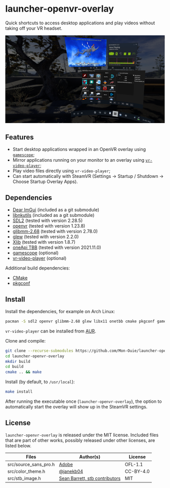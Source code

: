 # launcher-openvr-overlay

Quick shortcuts to access desktop applications and play videos without taking
off your VR headset. 

![Screenshot](screenshot.png)

## Features

- Start desktop applications wrapped in an OpenVR overlay using [`gamescope`](https://github.com/ValveSoftware/gamescope);
- Mirror applications running on your monitor to an overlay using [`vr-video-player`](https://git.dec05eba.com/vr-video-player/about/);
- Play video files directly using `vr-video-player`;
- Can start automatically with SteamVR (Settings → Startup / Shutdown → Choose
  Startup Overlay Apps). 

## Dependencies

- [Dear ImGui](https://github.com/ocornut/imgui) (included as a git submodule)
- [libnkutils](https://github.com/sardemff7/libnkutils) (included as a git submodule)
- [SDL2](https://www.libsdl.org/) (tested with version 2.28.5)
- [openvr](https://github.com/ValveSoftware/openvr) (tested with version 1.23.8)
- [glibmm-2.68](https://gitlab.gnome.org/GNOME/glibmm) (tested with version 2.78.0)
- [glew](https://github.com/nigels-com/glew) (tested with version 2.2.0)
- [Xlib](https://xorg.freedesktop.org/wiki/) (tested with version 1.8.7)
- [oneApi TBB](https://oneapi-src.github.io/oneTBB/) (tested with version 2021.11.0)
- [gamescope](https://github.com/ValveSoftware/gamescope) (optional)
- [vr-video-player](https://git.dec05eba.com/vr-video-player/about/) (optional)

Additional build dependencies:

- [CMake](https://www.cmake.org/)
- [pkgconf](https://gitea.treehouse.systems/ariadne/pkgconf)

## Install

Install the dependencies, for example on Arch Linux:

```sh
pacman -S sdl2 openvr glibmm-2.68 glew libx11 onetbb cmake pkgconf gamescope
```

`vr-video-player` can be installed from
[AUR](https://aur.archlinux.org/packages/vr-video-player-git). 

Clone and compile:
```sh
git clone --recurse-submodules https://github.com/Mon-Ouie/launcher-openvr-overlay
cd launcher-openvr-overlay
mkdir build
cd build
cmake .. && make
```

Install (by default, to `/usr/local`):
```sh
make install
```

After running the executable once (`launcher-openvr-overlay`), the option to
automatically start the overlay will show up in the SteamVR settings.

## License

`launcher-openvr-overlay` is released under the MIT license. Included files that
are part of other works, possibly released under other licenses, are listed
below.

| Files                   | Author(s)                                                                       | License   |
|-------------------------|---------------------------------------------------------------------------------|-----------|
| src/source\_sans\_pro.h | [Adobe](https://github.com/adobe-fonts/source-sans)                             | OFL-1.1   |
| src/color\_theme.h      | [@janekb04](https://github.com/ocornut/imgui/issues/707#issuecomment-917151020) | CC-BY-4.0 |
| src/stb\_image.h        | [Sean Barrett, stb contributors](https://github.com/nothings/stb)               | MIT       |
